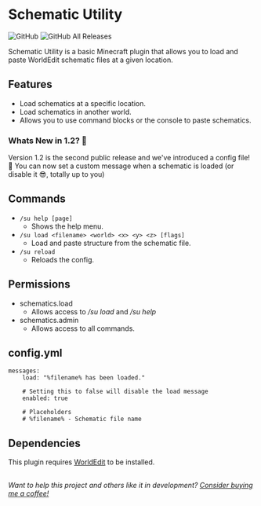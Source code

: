 # Schematic Utility
![GitHub](https://img.shields.io/github/license/ImagineeringParks/schematic-utility?color=bright-green&label=License) ![GitHub All Releases](https://img.shields.io/github/downloads/ImagineeringParks/schematic-utility/total?color=bright-green&label=Downloads)

Schematic Utility is a basic Minecraft plugin that allows you to load and paste WorldEdit schematic files at a given location.

## Features
* Load schematics at a specific location.
* Load schematics in another world.
* Allows you to use command blocks or the console to paste schematics.

### Whats New in 1.2? 🚀
Version 1.2 is the second public release and we've introduced a config file! 🎉
You can now set a custom message when a schematic is loaded (or disable it 😎, totally up to you)

## Commands
* `/su help [page]`
  * Shows the help menu.
* `/su load <filename> <world> <x> <y> <z> [flags]`
  * Load and paste structure from the schematic file.
* `/su reload`
  * Reloads the config.

## Permissions
* schematics.load
  * Allows access to _/su load_ and _/su help_
* schematics.admin
  * Allows access to all commands.
 
## config.yml
```
messages:
    load: "%filename% has been loaded."
    
    # Setting this to false will disable the load message
    enabled: true
    
    # Placeholders
    # %filename% - Schematic file name
```

## Dependencies
 This plugin requires [WorldEdit](https://dev.bukkit.org/projects/worldedit) to be installed.

##
_Want to help this project and others like it in development?
[Consider buying me a coffee!](https://www.buymeacoffee.com/sarahmyerson)_
